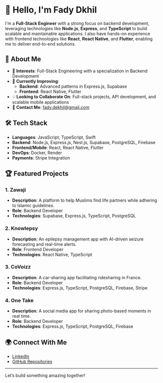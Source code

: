 # 👋 Hello, I'm Fady Dkhil  

I'm a **Full-Stack Engineer** with a strong focus on backend development, leveraging technologies like **Node.js**, **Express**, and **TypeScript** to build scalable and maintainable applications. I also have hands-on experience with frontend technologies like **React**, **React Native**, and **Flutter**, enabling me to deliver end-to-end solutions.  

## 🌟 About Me  
- 🚀 **Interests**: Full-Stack Engineering with a specialization in Backend Development  
- 🌱 **Currently Improving**:  
  - **Backend**: Advanced patterns in Express.js, Supabase  
  - **Frontend**: React Native, Flutter  
- 💡 **Looking to Collaborate On**: Full-stack projects, API development, and scalable mobile applications  
- 📧 **Contact Me**: [fady.dekhil@gmail.com](mailto:fady.dekhil@gmail.com)  

## 🛠️ Tech Stack  
- **Languages**: JavaScript, TypeScript, Swift  
- **Backend**: Node.js, Express.js, Nest.js, Supabase, PostgreSQL, Firebase  
- **Frontend/Mobile**: React, React Native, Flutter  
- **DevOps**: Docker, Render  
- **Payments**: Stripe Integration  

## 🏆 Featured Projects  
### 1. **Zawaji**  
- **Description**: A platform to help Muslims find life partners while adhering to Islamic guidelines.  
- **Role**: Backend Developer  
- **Technologies**: Supabase, Express.js, TypeScript, PostgreSQL  

### 2. **Knowlepsy**  
- **Description**: An epilepsy management app with AI-driven seizure forecasting and real-time alerts.  
- **Role**: Frontend Developer  
- **Technologies**: React Native, TypeScript  

### 3. **CoVoizz**  
- **Description**: A car-sharing app facilitating ridesharing in France.  
- **Role**: Backend Developer  
- **Technologies**: Express.js, TypeScript, PostgreSQL, Firebase, Stripe  

### 4. **One Take**  
- **Description**: A social media app for sharing photo-based moments in real time.  
- **Role**: Backend Developer  
- **Technologies**: Express.js, TypeScript, PostgreSQL, Firebase  


## 🌍 Connect With Me  
- [LinkedIn](https://www.linkedin.com/in/fady-dkhil-841880216/)  
- [GitHub Repositories](https://github.com/FadyDkhil)  

---

Let’s build something amazing together!  
